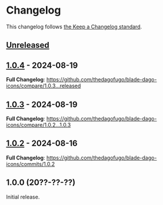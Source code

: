 # Changelog

This changelog follows [the Keep a Changelog standard](https://keepachangelog.com).

## [Unreleased](https://github.com/thedagofugo/blade-dago-icons/compare/1.0.4...HEAD)

## [1.0.4](https://github.com/thedagofugo/blade-dago-icons/compare/1.0.3...1.0.4) - 2024-08-19

**Full Changelog**: https://github.com/thedagofugo/blade-dago-icons/compare/1.0.3...released

## [1.0.3](https://github.com/thedagofugo/blade-dago-icons/compare/1.0.2...1.0.3) - 2024-08-19

**Full Changelog**: https://github.com/thedagofugo/blade-dago-icons/compare/1.0.2...1.0.3

## [1.0.2](https://github.com/thedagofugo/blade-dago-icons/compare/1.0.0...1.0.2) - 2024-08-16

**Full Changelog**: https://github.com/thedagofugo/blade-dago-icons/commits/1.0.2

## 1.0.0 (20??-??-??)

Initial release.
